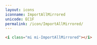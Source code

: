 ```yaml
---
layout: icons
iconname: ImportAllMirrored
unicode: EC1F
permalink: /icon/ImportAllMirrored/
---
```


``` html
<i class="mi mi-ImportAllMirrored"></i>
```
